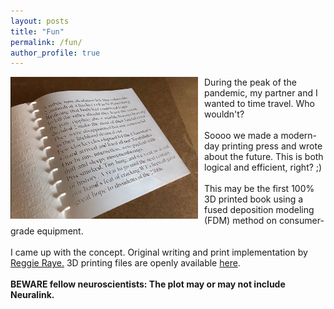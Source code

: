 ```yaml
---
layout: posts
title: "Fun"
permalink: /fun/
author_profile: true
---
```


<img align="left" src="/images/first_3D_consumer_FDM_buch.png" width="300" style="margin-right:10px"/> During the peak of the pandemic, my partner and I wanted to time travel. Who wouldn't?
<br>
<br>
Soooo we made a modern-day printing press and wrote about the future. This is both logical and efficient, right? ;) 
<br>
<br>
This may be the first 100% 3D printed book using a fused deposition modeling (FDM) method on consumer-grade equipment.
<br><br>
I came up with the concept. Original writing and print implementation by [Reggie Raye.](https://www.tomo.love/book) 3D printing files are openly available [here](https://www.thingiverse.com/thing:4910827).<br>
<br>
 **BEWARE fellow neuroscientists: The plot may or may not include Neuralink.** 
<br style="clear:both" />

<!-- add Amsterdam Uni. Press Yearbook for Dutch History mention when ready: https://www.aup.nl/en/series/jaarboek-voor-nederlandse-boekgeschiedenis-yearbook-for-dutch-book-history -->

